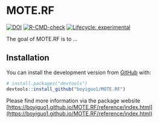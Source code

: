 
<!-- README.md is generated from README.Rmd. Please edit that file -->

# MOTE.RF

<!-- badges: start -->
[![DOI](https://zenodo.org/badge/305523544.svg)](https://zenodo.org/badge/latestdoi/305523544)
[![R-CMD-check](https://github.com/boyiguo1/MOTE.RF/workflows/R-CMD-check/badge.svg)](https://github.com/boyiguo1/MOTE.RF/actions)
[![Lifecycle:
experimental](https://img.shields.io/badge/lifecycle-experimental-orange.svg)](https://lifecycle.r-lib.org/articles/stages.html#experimental)
<!-- badges: end -->

The goal of MOTE.RF is to …

## Installation

You can install the development version from [GitHub](https://github.com/) with:

``` r
# install.packages("devtools")
devtools::install_github("boyiguo1/MOTE.RF")
```

Please find more information via the package website [https://boyiguo1.github.io/MOTE.RF/reference/index.html](https://boyiguo1.github.io/MOTE.RF/reference/index.html)
